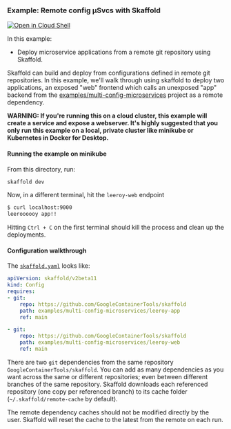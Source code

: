 ### Example: Remote config µSvcs with Skaffold

[![Open in Cloud Shell](https://gstatic.com/cloudssh/images/open-btn.svg)](https://ssh.cloud.google.com/cloudshell/editor?cloudshell_git_repo=https://github.com/GoogleContainerTools/skaffold&cloudshell_open_in_editor=README.md&cloudshell_workspace=examples/remote-multi-config-microservices)

In this example:

* Deploy microservice applications from a remote git repository using Skaffold.

Skaffold can build and deploy from configurations defined in remote git repositories. In this example, we'll walk through using skaffold to deploy two applications, an exposed "web" frontend which calls an unexposed "app" backend from the [examples/multi-config-microservices](../multi-config-microservices) project as a remote dependency.

**WARNING: If you're running this on a cloud cluster, this example will create a service and expose a webserver.
It's highly suggested that you only run this example on a local, private cluster like minikube or Kubernetes in Docker for Desktop.**

#### Running the example on minikube

From this directory, run:

```bash
skaffold dev
```

Now, in a different terminal, hit the `leeroy-web` endpoint

```bash
$ curl localhost:9000
leeroooooy app!!
```
Hitting `Ctrl + C` on the first terminal should kill the process and clean up the deployments.

#### Configuration walkthrough

The [`skaffold.yaml`](./skaffold.yaml) looks like:

```yaml
apiVersion: skaffold/v2beta11
kind: Config
requires:
- git:
    repo: https://github.com/GoogleContainerTools/skaffold
    path: examples/multi-config-microservices/leeroy-app
    ref: main

- git:
    repo: https://github.com/GoogleContainerTools/skaffold
    path: examples/multi-config-microservices/leeroy-web
    ref: main

```

There are two `git` dependencies from the same repository `GoogleContainerTools/skaffold`. You can add as many dependencies as you want across the same or different repositories; even between different branches of the same repository. Skaffold downloads each referenced repository (one copy per referenced branch) to its cache folder (`~/.skaffold/remote-cache` by default).

The remote dependency caches should not be modified directly by the user. Skaffold will reset the cache to the latest from the remote on each run.
